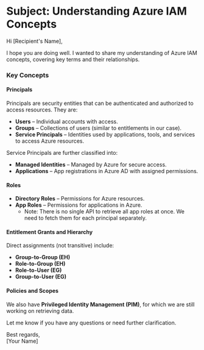 # Subject: Understanding Azure IAM Concepts

Hi [Recipient's Name],

I hope you are doing well. I wanted to share my understanding of Azure IAM concepts, covering key terms and their relationships.

### Key Concepts

#### Principals
Principals are security entities that can be authenticated and authorized to access resources. They are:
- **Users** – Individual accounts with access.
- **Groups** – Collections of users (similar to entitlements in our case).
- **Service Principals** – Identities used by applications, tools, and services to access Azure resources.

Service Principals are further classified into:
- **Managed Identities** – Managed by Azure for secure access.
- **Applications** – App registrations in Azure AD with assigned permissions.

#### Roles
- **Directory Roles** – Permissions for Azure resources.
- **App Roles** – Permissions for applications in Azure.
  - Note: There is no single API to retrieve all app roles at once. We need to fetch them for each principal separately.

#### Entitlement Grants and Hierarchy
Direct assignments (not transitive) include:
- **Group-to-Group (EH)**
- **Role-to-Group (EH)**
- **Role-to-User (EG)**
- **Group-to-User (EG)**

#### Policies and Scopes
We also have **Privileged Identity Management (PIM)**, for which we are still working on retrieving data.

Let me know if you have any questions or need further clarification.

Best regards,  
[Your Name]